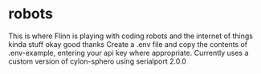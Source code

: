 # robots
This is where Flinn is playing with coding robots and the internet of things kinda stuff okay good thanks
Create a .env file and copy the contents of .env-example, entering your api key where appropriate.
Currently uses a custom version of cylon-sphero using serialport 2.0.0
